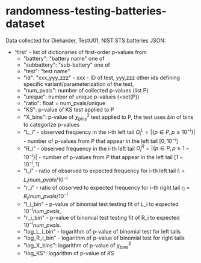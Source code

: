 # randomness-testing-batteries-dataset
Data collected for Dieharder, TestU01, NIST STS batteries
JSON: 
 * 'first' - list of dictionaries of first-order p-values from  
   - "battery": "battery name" one of
   - "subbattery": "sub-battery" one of
   - "test": "test name"
   - "id": "xxx_yyy_zzz" - xxx - ID of test, yyy,zzz other ids defining specific variant/parameterization of the test,  
   - "num_pvals": number of collected p-values (list P)
   - "unique": number of unique p-values (=set(P))
   - "ratio": float = num_pvals/unique 
   - "KS": p-value of KS test applied to P
   - "X\_bins": p-value of $\chi^2_{bins}$ test applied to P, the test uses $bin$ of bins to categorize p-values
   - "L\_i" - observed frequency in the i-th left tail $O^L_i=|\{p \in P, p\leq 10^{-i}\}|$ - number of p-values from $P$ that appear in the left tail $[0, 10^{-i}]$
   - "R\_i" - observed frequency in the i-th left tail $O^R_i=|\{p \in P, p\geq 1-10^{-i}\}|$ - number of p-values from $P$ that appear in the left tail $[1-10^{-i}, 1]$
   - "l\_i" - ratio of observed to expected frequency for i-th left tail $l_i=L_i/num\_pvals/10^{-i}$
   - "r\_i" - ratio of observed to expected frequency for i-th right tail $r_i=R_i/num\_pvals/10^{-i}$
   - "l\_i\_bin" - p-value of binomial test testing fit of L_i to expected $10^{-i}num\_pvals$.
   - "r\_i\_bin" - p-value of binomial test testing fit of R_i to expected $10^{-i}num\_pvals$.
   - "log\_L\_i\_bin" - logarithm of p-value of binomial test for left tails
   - "log\_R\_i\_bin" - logarithm of p-value of binomial test for right tails
   - "log\_X\_bins": logarithm of p-value of $\chi^2_{bins}$
   - "log\_KS": logarithm of p-value of $KS$